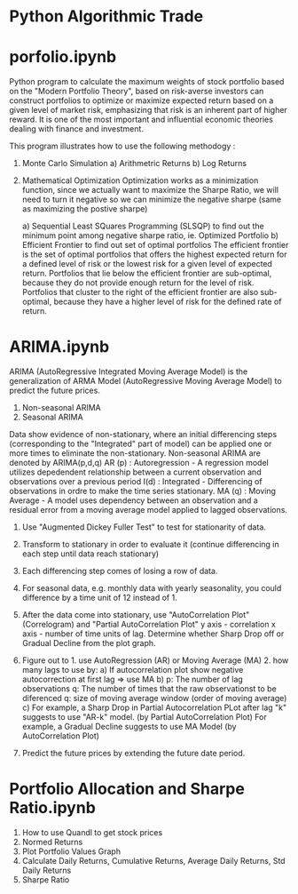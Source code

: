 Python Algorithmic Trade
========================


porfolio.ipynb
==============

Python program to calculate the maximum weights of stock portfolio based on the "Modern Portfolio Theory", based on risk-averse investors can construct portfolios to optimize or maximize expected return based on a given level of market risk, emphasizing that risk is an inherent part of higher reward. It is one of the most important and influential economic theories dealing with finance and investment.

This program illustrates how to use the following methodogy :
1) Monte Carlo Simulation
    a) Arithmetric Returns
    b) Log Returns
    
2) Mathematical Optimization
Optimization works as a minimization function, since we actually want to maximize the Sharpe Ratio, we will need to turn it negative so we can minimize the negative sharpe (same as maximizing the postive sharpe)

    a) Sequential Least SQuares Programming (SLSQP) to find out the minimum point among negative sharpe ratio, ie. Optimized Portfolio
    b) Efficient Frontier to find out set of optimal portfolios 
The efficient frontier is the set of optimal portfolios that offers the highest expected return for a defined level of risk or the lowest risk for a given level of expected return. Portfolios that lie below the efficient frontier are sub-optimal, because they do not provide enough return for the level of risk. Portfolios that cluster to the right of the efficient frontier are also sub-optimal, because they have a higher level of risk for the defined rate of return.

ARIMA.ipynb
===========
ARIMA (AutoRegressive Integrated Moving Average Model) is the generalization of ARMA Model (AutoRegressive Moving Average Model) to predict the future prices.
1. Non-seasonal ARIMA
2. Seasonal ARIMA

Data show evidence of non-stationary, where an initial differencing steps (corresponding to the "Integrated" part of model) can be applied one or more times to eliminate the non-stationary.
Non-seasonal ARIMA are denoted by ARIMA(p,d,q)
AR (p) : Autoregression - A regression model utilizes depedendent relationship between a current observation and observations over a previous period
I(d) : Integrated - Differencing of observations in ordre to make the time series stationary.
MA (q) : Moving Average - A model uses dependency between an observation and a residual error from a moving average model applied to lagged observations.

1. Use "Augmented Dickey Fuller Test" to test for stationarity of data.
2. Transform to stationary in order to evaluate it (continue differencing in each step until data reach stationary)
3. Each differencing step comes of losing a row of data.
4. For seasonal data, e.g. monthly data with yearly seasonality, you could difference by a time unit of 12 instead of 1.
5. After the data come into stationary, use "AutoCorrelation Plot" (Correlogram) and "Partial AutoCorrelation Plot"
    y axis - correlation
	x axis - number of time units of lag.
   Determine whether Sharp Drop off or Gradual Decline from the plot graph.
   
6. Figure out to 1. use AutoRegression (AR) or Moving Average (MA) 2. how many lags to use by:
    a) If autocorrelation plot show negative autocorrection at first lag => use MA
	b) p: The number of lag observations 
	   q: The number of times that the raw observationst to be diferenced
	   q: size of moving average window (order of moving average)
	c) For example, a Sharp Drop in Partial Autocorrelation PLot after lag "k" suggests to use "AR-k" model. (by Partial AutoCorrelation Plot)
	   For example, a Gradual Decline suggests to use MA Model (by AutoCorrelation Plot)

7. Predict the future prices by extending the future date period.	   
   
   

Portfolio Allocation and Sharpe Ratio.ipynb
===========================================
1. How to use Quandl to get stock prices
2. Normed Returns
3. Plot Portfolio Values Graph
4. Calculate Daily Returns, Cumulative Returns, Average Daily Returns, Std Daily Returns
5. Sharpe Ratio
